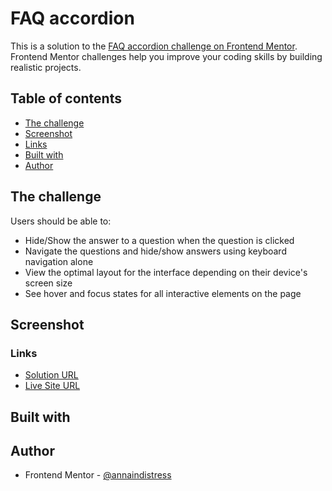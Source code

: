 # FAQ accordion

This is a solution to the [FAQ accordion challenge on Frontend Mentor](https://www.frontendmentor.io/challenges/faq-accordion-wyfFdeBwBz). Frontend Mentor challenges help you improve your coding skills by building realistic projects.

## Table of contents

- [The challenge](#the-challenge)
- [Screenshot](#screenshot)
- [Links](#links)
- [Built with](#built-with)
- [Author](#author)

## The challenge

Users should be able to:

- Hide/Show the answer to a question when the question is clicked
- Navigate the questions and hide/show answers using keyboard navigation alone
- View the optimal layout for the interface depending on their device's screen size
- See hover and focus states for all interactive elements on the page

## Screenshot

### Links

- [Solution URL](https://github.com/annaindistress/frontend-mentor-faq-accordion)
- [Live Site URL](https://annaindistress.github.io/frontend-mentor-faq-accordion/)

## Built with

## Author

- Frontend Mentor - [@annaindistress](https://www.frontendmentor.io/profile/annaindistress)
